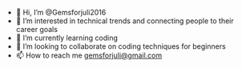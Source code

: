 - 👋 Hi, I’m @Gemsforjuli2016
- 👀 I’m interested in technical trends and connecting people to their career goals
- 🌱 I’m currently learning coding
- 💞️ I’m looking to collaborate on coding techniques for beginners 
- 📫 How to reach me gemsforjuli@gmail.com

<!---
Gemsforjuli2016/Gemsforjuli2016 is a ✨ special ✨ repository because its `README.md` (this file) appears on your GitHub profile.
You can click the Preview link to take a look at your changes.
--->
